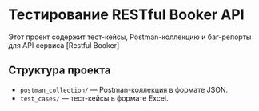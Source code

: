 # Тестирование RESTful Booker API

Этот проект содержит тест-кейсы, Postman-коллекцию и баг-репорты для API сервиса [Restful Booker]

## Структура проекта
- `postman_collection/` — Postman-коллекция в формате JSON.
- `test_cases/` — тест-кейсы в формате Excel.
